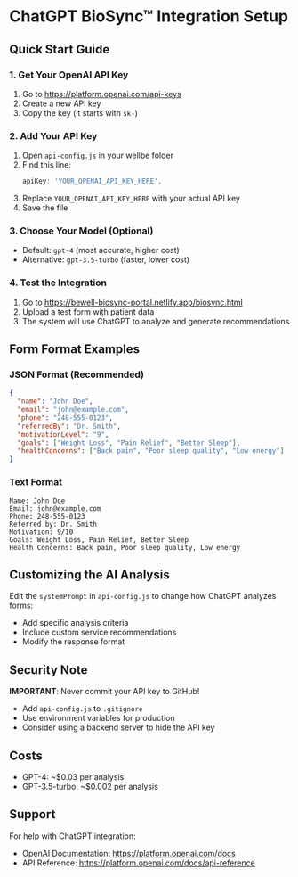# ChatGPT BioSync™ Integration Setup

## Quick Start Guide

### 1. Get Your OpenAI API Key
1. Go to https://platform.openai.com/api-keys
2. Create a new API key
3. Copy the key (it starts with `sk-`)

### 2. Add Your API Key
1. Open `api-config.js` in your wellbe folder
2. Find this line:
   ```javascript
   apiKey: 'YOUR_OPENAI_API_KEY_HERE',
   ```
3. Replace `YOUR_OPENAI_API_KEY_HERE` with your actual API key
4. Save the file

### 3. Choose Your Model (Optional)
- Default: `gpt-4` (most accurate, higher cost)
- Alternative: `gpt-3.5-turbo` (faster, lower cost)

### 4. Test the Integration
1. Go to https://bewell-biosync-portal.netlify.app/biosync.html
2. Upload a test form with patient data
3. The system will use ChatGPT to analyze and generate recommendations

## Form Format Examples

### JSON Format (Recommended)
```json
{
  "name": "John Doe",
  "email": "john@example.com",
  "phone": "248-555-0123",
  "referredBy": "Dr. Smith",
  "motivationLevel": "9",
  "goals": ["Weight Loss", "Pain Relief", "Better Sleep"],
  "healthConcerns": ["Back pain", "Poor sleep quality", "Low energy"]
}
```

### Text Format
```
Name: John Doe
Email: john@example.com
Phone: 248-555-0123
Referred by: Dr. Smith
Motivation: 9/10
Goals: Weight Loss, Pain Relief, Better Sleep
Health Concerns: Back pain, Poor sleep quality, Low energy
```

## Customizing the AI Analysis

Edit the `systemPrompt` in `api-config.js` to change how ChatGPT analyzes forms:
- Add specific analysis criteria
- Include custom service recommendations
- Modify the response format

## Security Note

**IMPORTANT**: Never commit your API key to GitHub! 
- Add `api-config.js` to `.gitignore`
- Use environment variables for production
- Consider using a backend server to hide the API key

## Costs

- GPT-4: ~$0.03 per analysis
- GPT-3.5-turbo: ~$0.002 per analysis

## Support

For help with ChatGPT integration:
- OpenAI Documentation: https://platform.openai.com/docs
- API Reference: https://platform.openai.com/docs/api-reference